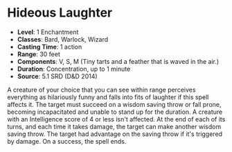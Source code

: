 # Hideous Laughter

- **Level**: 1 Enchantment
- **Classes**: Bard, Warlock, Wizard
- **Casting Time**: 1 action
- **Range**: 30 feet
- **Components**: V, S, M (Tiny tarts and a feather that is waved in the air.)
- **Duration**: Concentration, up to 1 minute
- **Source**: 5.1 SRD (D&D 2014)

A creature of your choice that you can see within range perceives everything as hilariously funny and falls into fits of laughter if this spell affects it. The target must succeed on a wisdom saving throw or fall prone, becoming incapacitated and unable to stand up for the duration. A creature with an Intelligence score of 4 or less isn't affected. At the end of each of its turns, and each time it takes damage, the target can make another wisdom saving throw. The target had advantage on the saving throw if it's triggered by damage. On a success, the spell ends.

